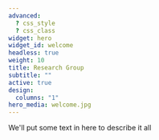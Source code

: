 ```yaml
---
advanced:
  ? css_style
  ? css_class
widget: hero
widget_id: welcome
headless: true
weight: 10
title: Research Group
subtitle: ""
active: true
design:
  columns: "1"
hero_media: welcome.jpg
---
```

We'll put some text in here to describe it all